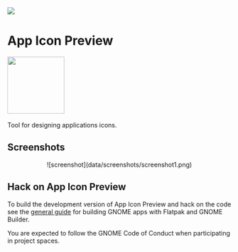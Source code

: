 <a href="https://flathub.org/apps/details/org.gnome.design.AppIconPreview">
<img src="https://flathub.org/assets/badges/flathub-badge-i-en.png" width="190px" />
</a>

# App Icon Preview

<img src="https://gitlab.gnome.org/World/design/symbolic-preview/raw/master/data/icons/org.gnome.design.AppIconPreview.svg" width="128" height="128" />
<p>Tool for designing applications icons.</p>

## Screenshots

<div align="center">
![screenshot](data/screenshots/screenshot1.png)
</div>

## Hack on App Icon Preview
To build the development version of App Icon Preview and hack on the code
see the [general guide](https://wiki.gnome.org/Newcomers/BuildProject)
for building GNOME apps with Flatpak and GNOME Builder.

You are expected to follow the GNOME Code of Conduct when participating in project
spaces.


